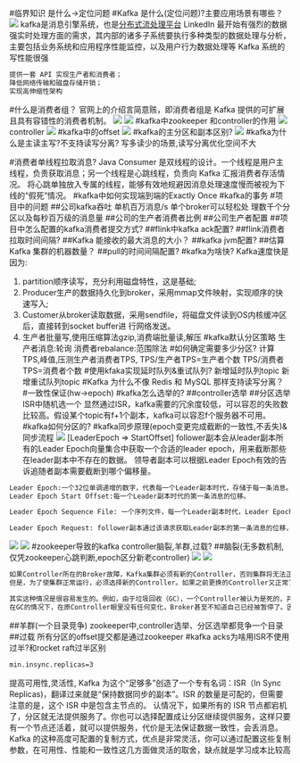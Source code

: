 #临界知识
是什么->定位问题
[](https://github.com/Snailclimb/JavaGuide/blob/main/docs/high-performance/message-queue/kafka%E7%9F%A5%E8%AF%86%E7%82%B9&%E9%9D%A2%E8%AF%95%E9%A2%98%E6%80%BB%E7%BB%93.md)
#Kafka 是什么(定位问题)?主要应用场景有哪些？
![](.z_06_分布式_消息队列_kafka_00_常见问题_images/349b6140.png)
kafka是消息引擎系统，也是[分布式流处理平台](https://blog.csdn.net/weixin_48185778/article/details/111321994?ops_request_misc=&request_id=&biz_id=102&utm_term=kafka%2520stream%25E4%25B8%258Econsumer&utm_medium=distribute.pc_search_result.none-task-blog-2~all~sobaiduweb~default-2-111321994.first_rank_v2_pc_rank_v29#11_Kafka_Stream_6)
LinkedIn 最开始有强烈的数据强实时处理方面的需求，其内部的诸多子系统要执行多种类型的数据处理与分析，
主要包括业务系统和应用程序性能监控，以及用户行为数据处理等
Kafka 系统的写性能很强
```asp
提供一套 API 实现生产者和消费者；
降低网络传输和磁盘存储开销；
实现高伸缩性架构
```
#什么是消费者组？
官网上的介绍言简意赅，即消费者组是 Kafka 提供的可扩展且具有容错性的消费者机制。
![](.z_06_分布式_消息队列_kafka_00_常见问题_images/671d9981.png)
![](.z_06_分布式_消息队列_kafka_00_常见问题_images/88d9d1c6.png)
#kafka中zookeeper 和controller的作用
![](.z_06_分布式_消息队列_kafka_00_常见问题_images/cadb1bbf.png)
controller
![](.z_06_分布式_消息队列_kafka_00_常见问题_images/4a32527a.png)
#kafka中的offset
![](.z_06_分布式_消息队列_kafka_00_常见问题_images/d8650983.png)
#kafka的主分区和副本区别?
![](.z_06_分布式_消息队列_kafka_00_常见问题_images/6af48f43.png)
#kafka为什么是主读主写?不支持读写分离?
写多读少的场景,读写分离优化空间不大

[](https://time.geekbang.org/column/article/246934)
#消费者单线程拉取消息?
Java Consumer 是双线程的设计。一个线程是用户主线程，负责获取消息；另一个线程是心跳线程，负责向 Kafka 汇报消费者存活情况。
将心跳单独放入专属的线程，能够有效地规避因消息处理速度慢而被视为下线的“假死”情况。
#kafka中如何实现端到端的Exactly Once
#kafka的事务
#项目中的问题
##公司kafka吞吐
单机百万消息/s
单个broker可以轻松处 理数千个分区以及每秒百万级的消息量
##公司的生产者消费者比例
##公司生产者配置
##项目中怎么配置的kafka消费者提交方式?
##flink中kafka ack配置?
##flink消费者拉取时间间隔?
##Kafka 能接收的最大消息的大小？
##kafka jvm配置?
##估算 Kafka 集群的机器数量？
##pull的时间间隔配置?
#kafka为啥快?
Kafka速度快是因为:
1. partition顺序读写，充分利用磁盘特性，这是基础;
2. Producer生产的数据持久化到broker，采用mmap文件映射，实现顺序的快速写入;
3. Customer从broker读取数据，采用sendfile，将磁盘文件读到OS内核缓冲区后，直接转到socket buffer进
行网络发送。
4. 生产者批量写,使用压缩算法gzip,消费端批量读,解压
#kafka默认分区策略
生产者消息:轮询
消费者rebalance:范围除法
#如何确定需要多少分区?
计算TPS,峰值,压测生产者消费者TPS,
TPS/生产者TPS=生产者个数
TPS/消费者TPS=消费者个数
#使用kfaka实现延时队列&重试队列?
新增延时队列topic
新增重试队列topic
#Kafka 为什么不像 Redis 和 MySQL 那样支持读写分离？
[](https://time.geekbang.org/column/article/222085)
#一致性保证(hw->epoch)
#kafka怎么选举的?
[](https://blog.51cto.com/u_15127573/2899602)
##controller选举
##分区选举
ISR中随机选一个
显然通过ISR，kafka需要的冗余度较低，可以容忍的失败数比较高。假设某个topic有f+1个副本，kafka可以容忍f个服务器不可用。
#kafka如何分区的?
[](https://blog.csdn.net/lizhitao/article/details/41778193)
#kafka同步原理(epoch变更完成截断的一致性,不丢失)&同步流程
[](https://mp.weixin.qq.com/s?__biz=MjM5NzgyODc1Mw==&mid=2647754415&idx=1&sn=3dd59403fb1391a41d3f024f17cba7e3&chksm=bef127518986ae47f8382c8a171591345bd84ef96fbff4523b373728b79d0f3c953fbd471b9f&token=647212035&lang=zh_CN#rd)
![](.z_06_分布式_消息队列_kafka_00_常见问题_images/55460182.png)
[LeaderEpoch => StartOffset]
follower副本会从leader副本所有的Leader Epoch向量集合中获取一个合适的leader epoch，用来截断那些在leader副本中不存在的数据。
领导者副本可以根据Leader Epoch有效的告诉追随者副本需要截断到哪个偏移量。
```asp
Leader Epoch:一个32位单调递增的数字，代表每一个Leader副本时代，存储于每一条消息。
Leader Epoch Start Offset:每一个Leader副本时代的第一条消息的位移。

Leader Epoch Sequence File: 一个序列文件，每一个Leader副本时代，Leader Epoch Start Offset的变化记录存储在改文件中。

Leader Epoch Request: follower副本通过该请求获取Leader副本的第一条消息的位移，如果Leader副本所在分区不存在序列文件，获取的是Leader副本的Log End Offset。
```
![](.z_06_分布式_消息队列_kafka_00_常见问题_images/e017873e.png)
![](.z_06_分布式_消息队列_kafka_00_常见问题_images/9e1aae0d.png)
#zookeeper导致的kafka controller脑裂,羊群,过载?
##脑裂(无多数机制,仅凭zookeeper心跳判断,epoch区分新老controller)
![](.z_06_分布式_消息队列_kafka_00_常见问题_images/82ef9892.png)
![](.z_06_分布式_消息队列_kafka_00_常见问题_images/345323be.png)
[](https://cloud.tencent.com/developer/news/863931)
```asp
如果Controller所在的Broker故障，Kafka集群必须有新的Controller，否则集群将无法正常工作。这儿存在一个问题。很难确定Broker是宕机还是只是暂时的故障。
但是，为了使集群正常运行，必须选择新的Controller。如果之前更换的Controller又正常了，不知道自己已经更换了，那么集群中就会出现两个Controller。

其实这种情况是很容易发生的。例如，由于垃圾回收（GC），一个Controller被认为是死的，并选择了一个新的控制器。
在GC的情况下，在原Controller眼里没有任何变化，Broker甚至不知道自己已经被暂停了。因此，它将继续充当当前Controller，这在分布式系统中很常见，称为裂脑。
```
##羊群(一个目录竞争)
zookeeper中,controller选举、分区选举都竞争一个目录
##过载
所有分区的offset提交都是通过zookeeper
#kafka acks为啥用ISR不使用过半?和rocket raft过半区别
[](https://time.geekbang.org/column/article/136030)
```asp
min.insync.replicas=3
```
提高可用性,灵活性,
Kafka 为这个“足够多”创造了一个专有名词：ISR（In Sync Replicas)，翻译过来就是“保持数据同步的副本”。ISR 的数量是可配的，但需要注意的是，这个 ISR 中是包含主节点的。
认情况下，如果所有的 ISR 节点都宕机了，分区就无法提供服务了。你也可以选择配置成让分区继续提供服务，这样只要有一个节点还活着，就可以提供服务，代价是无法保证数据一致性，会丢消息。
Kafka 的这种高度可配置的复制方式，优点是非常灵活，你可以通过配置这些复制参数，在可用性、性能和一致性这几方面做灵活的取舍，缺点就是学习成本比较高
